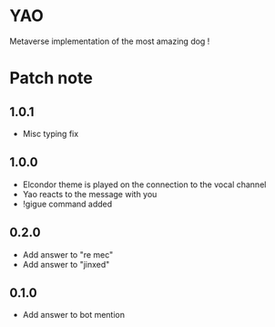 # YAO

Metaverse implementation of the most amazing dog !

# Patch note

## 1.0.1

- Misc typing fix

## 1.0.0

- Elcondor theme is played on the connection to the vocal channel
- Yao reacts to the message with you
- !gigue command added

## 0.2.0

- Add answer to "re mec"
- Add answer to "jinxed"

## 0.1.0

- Add answer to bot mention
